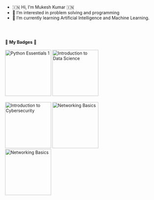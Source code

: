 - 🇮🇳 Hi, I’m Mukesh Kumar 🇮🇳
- 👀 I’m interested in problem solving and programming
- 🌱 I’m currently learning Artificial Intelligence and Machine Learning.


<br/><br/>

🥇 **My Badges** 🥇
<br/><br/>
<a href="https://www.credly.com/badges/97ff88b8-da9b-4780-9287-d5017a832b5d/public_url"><img src="https://images.credly.com/size/340x340/images/68c0b94d-f6ac-40b1-a0e0-921439eb092e/image.png" alt="Python Essentials 1" title="Python Essentials 1" height="150" width="150"/></a>
<a href="https://www.credly.com/badges/d99ab412-a3cd-4e7c-af1e-77c1f79d4d83/public_url"><img src="https://images.credly.com/size/680x680/images/b38a42e0-dc58-4ce2-b6c0-28d978e8aaad/image.png" alt="Introduction to Data Science" title="Introduction to Data Science" height="150" width="150"/></a>
<br/><br/>
<a href="https://www.credly.com/badges/6b39b309-0595-4219-8be7-3c1757d876cf/public_url"><img src="https://images.credly.com/size/340x340/images/af8c6b4e-fc31-47c4-8dcb-eb7a2065dc5b/I2CS__1_.png" alt="Introduction to Cybersecurity" title="Introduction to Cybersecurity" height="150" width="150"/></a>
<a href="https://www.credly.com/badges/e607622a-28b9-4aa6-ac9f-f248d2171271/public_url"><img src="https://images.credly.com/size/340x340/images/5bdd6a39-3e03-4444-9510-ecff80c9ce79/image.png" alt="Networking Basics" title="Networking Basics" height="150" width="150"/></a>
<br/>
<a href="https://www.credly.com/badges/2321033e-37c2-45db-aa76-08fa2641a501/public_url"><img src="https://images.credly.com/size/340x340/images/73e4a58b-a8ef-41a3-a7db-9183dd269882/image.png" alt="Networking Basics" title="Networking Basics" height="150" width="150"/></a>
